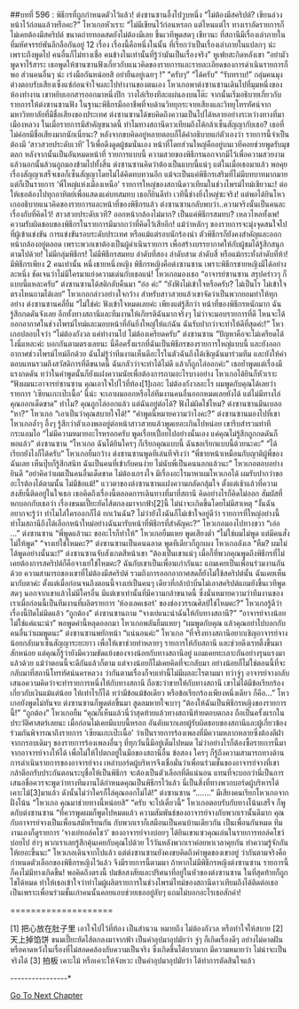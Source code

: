 ##บทที่ 596 : พิธีกรที่ถูกกำหนดตัวไว้แล้ว!
ต่งซานซานอึ้งไปวูบหนึ่ง “ไม่ต้องมีสคริปต์? เขียนล่วงหน้าไว้ก่อนแล้วหรือคะ?”
โหวเกอหัวเราะ “ไม่มีเขียนไว้ก่อนหรอก แต่ไหนแต่ไร ทางเราอัดรายการก็ไม่เคยต้องมีสคริปต์ ขนาดถ่ายทอดสดยังไม่ต้องมีเลย ขึ้นเวทีพูดสดๆ เชียวนะ ที่สถานีมีเรื่องเล่าภายในที่มหัศจรรย์พันลึกลือกันอยู่ 12 เรื่อง เรื่องนี้คือหนึ่งในนั้น ที่เรียกว่าเป็นเรื่องเล่าภายในแปลกๆ น่ะ เพราะถึงพูดไป คนอื่นก็ไม่ทางเชื่อ คนข้างในเท่านั้นที่รู้ว่ามันเป็นเรื่องจริง”
หูเฟยสะกิดหลังเขา “อย่ามัวพูดจาไร้สาระ เธอพูดให้ซานซานฟังเกี่ยวกับแนวคิดของรายการและรายละเอียดของการดำเนินรายการก็พอ ส่วนคนอื่นๆ น่ะ เร่งมือกันหน่อยสิ อย่ายืนอยู่เฉยๆ !”
“ครับๆ”
“ได้ครับ”
“รับทราบ!”
กลุ่มคนมุงต่างตอบรับเสียงเซ็งแซ่ก่อนจำใจผละไปทำงานของตนเอง
โหวเกอพาต่งซานซานเดินไปที่มุมหนึ่งของห้องทำงาน เขาหยิบเอกสารออกมาหนึ่งปึก วางไล่เรียงทีละแผ่นลงบนโต๊ะ จากนั้นเริ่มอธิบายเกี่ยวกับรายการให้ต่งซานซานฟัง
ในฐานะพิธีกรมืออาชีพที่จบด้านวิทยุกระจายเสียงและวิทยุโทรทัศน์จากมหาวิทยาลัยที่มีชื่อเสียงของประเทศ ต่งซานซานได้ขบคิดถึงความเป็นไปได้หลายอย่างระหว่างทางที่มาเมืองหลวง ในเมื่อรายการมีสำคัญขนาดนี้ ทำไมทางสถานีดาวเทียมถึงได้กล้าเซ็นสัญญากับเธอ? เธอที่ไม่ค่อยมีชื่อเสียงมากนักเนี่ยนะ? หลังจากขบคิดอยู่หลายตลบก็ได้คำอธิบายแก่ตัวเองว่า รายการนี้จำเป็นต้องมี ‘สาวสวยประดับเวที’ ไว้เพื่อดึงดูดผู้ชมนั่นเอง หน้าที่โดยส่วนใหญ่คืออยู่บนเวทีคอยช่วยพูดรับมุขตลก หลังจากนั้นเป็นอันหมดหน้าที่ รายการแบบนี้ ความสวยของพิธีกรนอกจากมีไว้เพื่อความสวยงามแล้วนอกนั้นล้วนถูกมองข้ามไปทั้งสิ้น ต่งซานซานคิดว่าต้องเป็นแบบนี้แน่ๆ แต่ในเมื่อเธอมาแล้ว พอคุยเรื่องสัญญาเสร็จเธอก็เซ็นสัญญาโดยไม่ได้คิดทบทวนอีก แม้จะเป็นแค่พิธีกรเสริมที่ไม่มีบทบาทมากมาย แต่ก็เป็นรายการ ‘พี่ใหญ่แห่งเมืองเหนือ’ รายการใหญ่ของสถานีดาวเทียมในช่วงไพรม์ไทม์เชียวนะ! ต่อให้เธอต้องไปทุกอาทิตย์เพื่อแสดงแค่บทสมทบ เธอก็ยินดีทำ เวทีนี้ช่างยิ่งใหญ่ซะจริง!
แต่พอได้ยินโหวเกออธิบายแนวคิดของรายการและหน้าที่ของพิธีกรแล้ว ต่งซานซานกลับพบว่า..ความจริงนั้นเป็นคนละเรื่องกับที่คิดไว้!
สาวสวยประดับเวที?
ออกหน้ากล้องไม่มาก?
เป็นแค่พิธีกรสมทบ?
เหลวไหลทั้งเพ!
ความรับผิดชอบของพิธีกรในรายการมีมากกว่าที่คิดไว้เสียอีก! แม้ว่าหลักๆ ของรายการจะมุ่งจุดสนใจไปที่ผู้เข้าแข่งขัน การแข่งขันรอบระดับประเทศ หรือแม้แต่รอบนักร้องนำ ตัวพิธีกรก็ยังคงสำคัญและออกหน้ากล้องอยู่ตลอด เพราะพวกเขาต้องเป็นผู้ดำเนินรายการ เพื่อสร้างบรรยากาศให้กับผู้ชมได้รู้สึกสนุกตามไปด้วย!
ไม่มีกลุ่มพิธีกร!
ไม่มีพิธีกรสมทบ ลำดับที่สอง ลำดับสาม ลำดับสี่ หรือแม้กระทั่งลำดับที่ห้า!
มีพิธีกรเพียง 2 คนเท่านั้น หนึ่งชายหนึ่งหญิง พิธีกรหญิงคือต่งซานซาน เพราะพิธีกรชายหญิงมีได้อย่างละหนึ่ง ชัดเจนว่าไม่มีใครมาแย่งความเด่นกับเธอแน่!
โหวเกอมองเธอ “อาจารย์ซานซาน สรุปคร่าวๆ ก็แบบนี้แหละครับ”
ต่งซานซานได้สติกลับคืนมา “อ๋อ ค่ะ”
“ยังฟังไม่เข้าใจหรือครับ? ไม่เป็นไร ไม่เข้าใจตรงไหนถามได้เลย” โหวเกอกล่าวอย่างใจกว้าง สำหรับสาวสวยแล้วเขาจัดว่าเป็นพวกยอมทำให้ทุกอย่าง
ต่งซานซานคลี่ยิ้ม “ไม่ใช่ค่ะ ฟังเข้าใจหมดเลยค่ะ เพียงแต่รู้สึกว่า หน้าที่ของพิธีกรหนักมาก ฉันรู้สึกกดดันจังเลย อีกทั้งทางสถานีและทีมงานให้เกียรติฉันมากจริงๆ ไม่ว่าจะมอบรายการที่ดี ไหนจะได้ออกอากาศในช่วงไพรม์ไทม์และมอบหน้าที่อันยิ่งใหญ่ให้แก่ฉัน ฉันรับปากว่าจะทำให้ดีที่สุดค่ะ!”
โหวเกอปลอบใจว่า “ไม่ต้องกังวล แค่ทำงานไป ไม่ต้องเครียดครับ”
ต่งซานซาน “ปัญหาคือจะไม่เครียดได้ไงนี่แหละค่ะ บอกกันตามตรงเลยนะ นี่คือครั้งแรกที่ฉันเป็นพิธีกรของรายการใหญ่แบบนี้ และยังออกอากาศช่วงไพรม์ไทม์อีกด้วย ฉันไม่รู้ว่าทีมงานเห็นดีอะไรในตัวฉันถึงได้เชิญฉันมาร่วมทีม และยังให้ค่าตอบแทนรวมถึงสวัสดิการที่ดีขนาดนี้ ฉันกลัวว่าจะทำได้ไม่ดี แล้วก็ถูกไล่ออกค่ะ” เธอย้ำพูดแต่เรื่องมีแรงกดดัน ทว่าในคำพูดนั้นก็ยังแฝงความนัยเพื่อต้องการถามอะไรบางอย่าง
โหวเกอได้ยินก็หัวเราะ “ฟังผมนะอาจารย์ซานซาน คุณเอาใจไปไว้ที่ท้อง[1]เถอะ ไม่ต้องกังวลอะไร ผมพูดกับคุณได้เลยว่า รายการ ‘เซียนเกะเป๊ะเนื้อ’ นี้น่ะ จะเอาผมออกหรือไล่ทีมงานคนอื่นออกหมดเลยยังได้ แต่ไม่มีทางไล่คุณออกเด็ดขาด”
ทำไม?
คุณถูกไล่ออกแล้ว แต่ฉันอยู่ต่อได้?
ฟังไม่ผิดใช่ไหม?
ต่งซานซานมึนเบลอ “หา?”
โหวเกอ “เอาเป็นว่าคุณสบายใจได้!”
“คำพูดนี้หมายความว่าไงคะ?” ต่งซานซานมองไปที่เขา
โหวเกออ้ำๆ อึ้งๆ รู้สึกว่าตัวเองพออยู่ต่อหน้าสาวสวยแล้วพูดเยอะเกินไปหน่อย เขารีบสำรวมท่าที กระแอมไอ “ไม่มีความหมายอะไรหรอกครับ พูดเรื่อยเปื่อยไปอย่างนั้นเอง แค่คุณไม่รู้สึกถูกกดดันก็พอแล้ว”
ต่งซานซาน “โหวเกอ ฉันได้ยินใครๆ ก็เรียกคุณแบบนี้ ฉันขอเรียกแบบนี้ด้วยนะคะ”
“ได้ เรียกยังไงก็ได้ครับ” โหวเกอยิ้มกว้าง
ต่งซานซานพูดทีเล่นทีจริงว่า “พี่ชายหน้าเหมือนกับญาติผู้พี่ของฉันเลย เห็นปุ๊บก็รู้สึกสนิท ฉันเป็นคนที่เข้ากับคนง่าย ไม่นับพี่เป็นคนนอกแล้วนะ”
โหวเกอตอบอย่างยินดี “อย่าคิดว่าผมเป็นคนอื่นเด็ดขาด ไม่ต้องเกรงใจ มีเรื่องอะไรมาหาผมโหวเกอได้ ผมรับปากว่าขออะไรต้องได้ตามนั้น ไม่มีข้อแม้!”
แววตาของต่งซานซานแฝงความกลัดกลุ้มใจ ตั้งแต่เช้าแล้วที่ความสงสัยนี้ติดอยู่ในใจเธอ เธอคิดถึงเรื่องนี้ตลอดการเดินทางที่มาที่สถานี คิดอย่างไรก็คิดไม่ออก สัมผัสที่หกบอกกับเธอว่า เรื่องขนมเปี๊ยะยัดไส้ตกลงมาจากฟ้า[2]นี้ ไม่น่าจะเกิดขึ้นโดยไม่มีสาเหตุ “งั้นฉันอยากจะรู้ว่า ทำไมไล่ใครออกก็ได้ ยกเว้นฉัน? ไม่ว่ายังไงฉันก็ไม่เข้าใจอยู่ดีว่า รายการที่ใหญ่อย่างนี้ ทำไมสถานีถึงได้เลือกหน้าใหม่อย่างฉันมารับหน้าที่พิธีกรที่สำคัญคะ?”
โหวเกอมองไปทางขวา “เอ่อ ...”
ต่งซานซาน “พี่พูดแล้วนะ ขออะไรก็ทำให้”
โหวเกอยิ้มแหย พูดเสียงต่ำ “ไม่ใช่ผมไม่พูด แต่มีคนสั่งไม่ให้พูด”
“จางเย่ใช่ไหมคะ?” ต่งซานซานเป็นคนฉลาด พูดทีเดียวก็ถูกเผง
โหวเกอลังเล “หืม? ผมไม่ได้พูดอย่างนั้นนะ!”
ต่งซานซานจับสังเกตสีหน้าเขา “ต้องเป็นเขาแน่ๆ เมื่อกี้ที่พวกคุณพูดถึงพิธีกรที่ไม่เคยต้องการสคริปต์ก็คือจางเย่ใช่ไหมคะ? ฉันกับเขาเป็นเพื่อนเก่ากันนะ แถมเคยเป็นเพื่อนร่วมงานกันด้วย ความสามารถของเขาที่ไม่ต้องมีสคริปต์ รวมถึงการออกอากาศสดก็ยังไม่ใช้สคริปต์นั้น ฉันเคยเห็นมากับตาค่ะ ตั้งแต่เมื่อก่อนจนถึงตอนนี้จางเย่เป็นคนๆ เดียวที่กล้าบ้าบิ่นไม่เอาสคริปต์แถมยังขึ้นเวทีพูดสดๆ นอกจากเขาแล้วไม่มีใครอื่น มีแต่เขาเท่านั้นที่มีความกล้าขนาดนี้ ซึ่งนั่นหมายความว่าทีมงานของเราเมื่อก่อนนี้เป็นทีมงานที่ผลิตรายการ ‘ห้องเลคเชอร์’ ของช่องวรรณศิลป์ใช่ไหมคะ?”
โหวเกอรู้ดีว่าเรื่องนี้ปิดไม่มิดแล้ว “ถูกต้อง”
ต่งซานซานถาม “จางเย่แนะนำฉันให้กับทางสถานี?”
“อาจารย์จางน้อยไม่ใช่แค่แนะนำ” พอพูดคำนี้หลุดออกมา โหวเกอพลันยิ้มแหยๆ “ผมพูดกับคุณ แล้วคุณอย่าไปบอกกับคนอื่นว่าผมพูดนะ”
ต่งซานซานพยักหน้า “แน่นอนค่ะ”
โหวเกอ “ที่จริงทางสถานีอยากเชิญอาจารย์จางน้อยกลับมาเซ็นสัญญาระยะยาว เพื่อให้เขาช่วยทำหลายๆ รายการให้กับสถานี และช่วยดึงเรทติ้งขึ้นมาสักหน่อย แต่คุณก็รู้ว่ายังมีความขัดแย้งของจางน้อยกับทางสถานีอยู่ แถมเคยทะเลาะกันอย่างรุนแรงมาแล้วด้วย แม้ว่าตอนนี้จะดีกันแล้วก็ตาม แต่จางน้อยก็ไม่เคยคิดที่จะกลับมา อย่างน้อยก็ไม่ใช่ตอนนี้ที่จะกลับมาที่สถานีโทรทัศน์นครหลวง ว่ากันตามเรื่องก็จบเท่านี้ไม่มีผลอะไรตามมา ทว่าจู่ๆ อาจารย์จางกลับเสนอความคิดว่าจะทำรายการหนึ่งให้กับทางสถานี ถือซะว่าขายให้กับทางสถานี เขาไม่ได้มีข้อเรียกร้องเกี่ยวกับเงินแม้แต่น้อย ให้เท่าไรก็ได้ ทว่ามีข้อแม้ข้อเดียว หรือข้อเรียกร้องเพียงหนึ่งเดียว ก็คือ...”
โหวเกอยังพูดไม่ทันจบ
ต่งซานซานก็พูดต่อขึ้นมา สูดลมหายใจเบาๆ “ต้องให้ฉันเป็นพิธีกรหญิงของรายการนี้!”
“ถูกต้อง” โหวเกอยิ้ม “คุณก็เห็นแล้วนี่ว่าสุดท้ายแล้วทางสถานีท้ายตอบตกลง ถือเป็นครั้งแรกในประวัติศาสตร์เลยนะ เมื่อก่อนไม่เคยมีแบบนี้หรอก อันดับแรกเลยผู้รับผิดชอบของสถานีและผู้เกี่ยวข้องร่วมกันพิจารณาถึงรายการ ‘เซียนเกะเป๊ะเนื้อ’ ว่าเป็นรายการร้องเพลงที่มีความหลากหลายซึ่งต้องตีฝ่าจากกรอบเดิมๆ ของรายการร้องเพลงอื่นๆ ที่ทุกวันนี้มีอยู่เต็มไปหมด ไม่ว่าอย่างไรก็ต้องซื้อรายการนี้มาจากอาจารย์จางให้ได้ เพื่อไม่ให้ไปตกอยู่ในมือของสถานีอื่น ข้อสอง ใครๆ ก็รู้ถึงความสามารถทางด้านการดำเนินรายการของอาจารย์จาง เหล่าบอร์ดผู้บริหารจึงเชื่อมั่นว่าเพื่อนร่วมชั้นของอาจารย์จางที่เขากล้าตีอกรับประกันตอนระบุชื่อให้เป็นพิธีกร จะต้องเป็นตัวเลือกที่ดีแน่นอน แทนที่จะบอกว่านี่เป็นการเสนอชื่อควรจะพูดว่าทางทีมงานได้กำหนดคุณเป็นพิธีกรไว้แล้ว นี่เป็นสิ่งที่ทางพวกบอร์ดผู้บริหารได้เคาะไม้[3]มาแล้ว ดังนั้นไม่ว่าใครก็ไล่คุณออกไม่ได้!”
ต่งซานซาน “.......”
มีเสียงคนเรียกโหวเกอจากฝั่งโน้น “โหวเกอ คุณมาช่วยทางนี้หน่อยสิ”
“ครับ จะไปเดี๋ยวนี้” โหวเกอตอบรับกับทางโน้นเสร็จ ก็พูดกับต่งซานซาน “ที่ควรพูดผมก็พูดไปหมดแล้ว ความสัมพันธ์ของอาจารย์จางกับพวกเรานั้นดีมาก คุณกับอาจารย์จางเป็นเพื่อนสมัยเรียนกัน กับพวกเราก็เสมือนเป็นคนบ้านเดียวกัน เป็นเพื่อนกันหมด ทีมงานเองก็ดูรายการ ‘จางเย่ทอล์คโชว์’ ของอาจารย์จางบ่อยๆ ได้ยินเขาแซวคุณเล่นในรายการทอล์คโชว์บ่อยไป ฮ่าๆ พวกเราเลยรู้สึกคุ้นเคยกับคุณไปด้วย ไว้วันหลังพวกเราค่อยหาเวลาคุยกัน ทำความรู้จักกันให้เยอะขึ้นนะ”
โหวเกอเดินจากไปแล้ว
แต่ต่งซานซานยังคงขบคิดถึงคำพูดของเขาอยู่
ว่ากันตามจริงคือ กำหนดตัวเลือกของพิธีกรหญิงไว้แล้ว จึงมีรายการนี้ตามมา ถ้าหากไม่มีพิธีกรหญิงต่งซานซาน รายการนี้ก็คงไม่มีทางเกิดขึ้น! พอคิดถึงตรงนี้ ปมข้อสงสัยและปริศนาที่อยู่ในหัวของต่งซานซาน ในที่สุดท้ายก็ถูกไขได้หมด ทำให้เธอเข้าใจว่าทำไมผู้ผลิตรายการในช่วงไพรม์ไทม์ของสถานีดาวเทียมถึงได้ติดต่อเธอ เป็นเพราะเพื่อนร่วมชั้นเก่าคนนั้นคอยแอบช่วยเธออยู่ลับๆ แถมไม่บอกอะไรเธอสักคำ!




====================


[1] 把心放在肚子里 เอาใจไปไว้ที่ท้อง เป็นสำนวน หมายถึง ไม่ต้องกังวล หรือทำใจให้สบาย
[2] 天上掉馅饼 ขนมเปี๊ยะยัดไส้ตกลงมาจากฟ้า เป็นคำอุปมาอุปมัยว่า จู่ๆ ก็เกิดเรื่องดีๆ อย่างไม่คาดฝัน หรือคาดหวังในเรื่องที่ไม่สอดคล้องกับความเป็นจริง ซึ่งเกิดขึ้นได้ยากมาก มีความหมายว่า ไม่น่าจะเป็นจริงได้
[3] 拍板 เคาะไม้ หรือเคาะให้จังหวะ เป็นคำอุปมาอุปมัยว่า ได้ทำการตัดสินใจแล้ว


*-*-*-*-*-*-*-*-*-*-*-*-*-*-*-*-*






[Go To Next Chapter]( ./97.md)